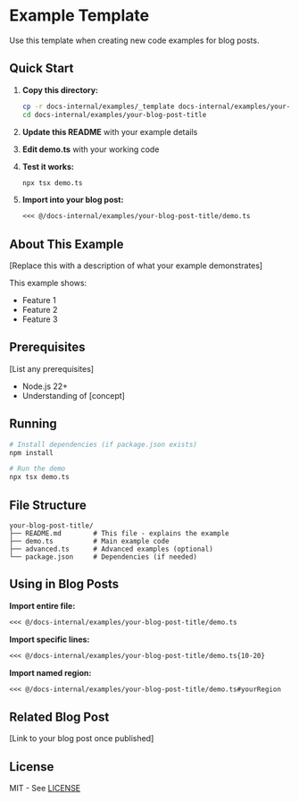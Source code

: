 # Example Template

Use this template when creating new code examples for blog posts.

## Quick Start

1. **Copy this directory:**
   ```bash
   cp -r docs-internal/examples/_template docs-internal/examples/your-blog-post-title
   cd docs-internal/examples/your-blog-post-title
   ```

2. **Update this README** with your example details

3. **Edit demo.ts** with your working code

4. **Test it works:**
   ```bash
   npx tsx demo.ts
   ```

5. **Import into your blog post:**
   ```markdown
   <<< @/docs-internal/examples/your-blog-post-title/demo.ts
   ```

## About This Example

[Replace this with a description of what your example demonstrates]

This example shows:
- Feature 1
- Feature 2
- Feature 3

## Prerequisites

[List any prerequisites]

- Node.js 22+
- Understanding of [concept]

## Running

```bash
# Install dependencies (if package.json exists)
npm install

# Run the demo
npx tsx demo.ts
```

## File Structure

```
your-blog-post-title/
├── README.md        # This file - explains the example
├── demo.ts          # Main example code
├── advanced.ts      # Advanced examples (optional)
└── package.json     # Dependencies (if needed)
```

## Using in Blog Posts

**Import entire file:**
```markdown
<<< @/docs-internal/examples/your-blog-post-title/demo.ts
```

**Import specific lines:**
```markdown
<<< @/docs-internal/examples/your-blog-post-title/demo.ts{10-20}
```

**Import named region:**
```markdown
<<< @/docs-internal/examples/your-blog-post-title/demo.ts#yourRegion
```

## Related Blog Post

[Link to your blog post once published]

## License

MIT - See [LICENSE](../LICENSE)
